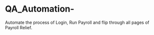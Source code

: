 # QA_Automation-
Automate the process of Login, Run Payroll and flip through all pages of Payroll Relief. 
